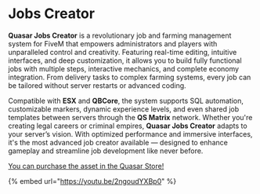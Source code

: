 # Jobs Creator

**Quasar Jobs Creator** is a revolutionary job and farming management system for FiveM that empowers administrators and players with unparalleled control and creativity. Featuring real-time editing, intuitive interfaces, and deep customization, it allows you to build fully functional jobs with multiple steps, interactive mechanics, and complete economy integration. From delivery tasks to complex farming systems, every job can be tailored without server restarts or advanced coding.

Compatible with **ESX** and **QBCore**, the system supports SQL automation, customizable markers, dynamic experience levels, and even shared job templates between servers through the **QS Matrix** network. Whether you're creating legal careers or criminal empires, **Quasar Jobs Creator** adapts to your server’s vision. With optimized performance and immersive interfaces, it's the most advanced job creator available — designed to enhance gameplay and streamline job development like never before.

[You can purchase the asset in the Quasar Store!](https://www.quasar-store.com/scripts/jobscreator)

{% embed url="https://youtu.be/2ngoudYXBp0" %}
